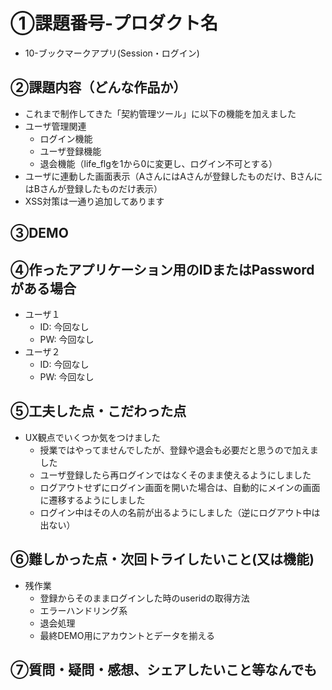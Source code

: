# ①課題番号-プロダクト名
- 10-ブックマークアプリ(Session・ログイン)

## ②課題内容（どんな作品か）
- これまで制作してきた「契約管理ツール」に以下の機能を加えました
- ユーザ管理関連
  - ログイン機能
  - ユーザ登録機能
  - 退会機能（life_flgを1から0に変更し、ログイン不可とする）
- ユーザに連動した画面表示（AさんにはAさんが登録したものだけ、BさんにはBさんが登録したものだけ表示）
- XSS対策は一通り追加してあります

## ③DEMO

## ④作ったアプリケーション用のIDまたはPasswordがある場合
- ユーザ１
  - ID: 今回なし
  - PW: 今回なし
- ユーザ２
  - ID: 今回なし
  - PW: 今回なし

## ⑤工夫した点・こだわった点
- UX観点でいくつか気をつけました
  - 授業ではやってませんでしたが、登録や退会も必要だと思うので加えました
  - ユーザ登録したら再ログインではなくそのまま使えるようにしました
  - ログアウトせずにログイン画面を開いた場合は、自動的にメインの画面に遷移するようにしました
  - ログイン中はその人の名前が出るようにしました（逆にログアウト中は出ない）

## ⑥難しかった点・次回トライしたいこと(又は機能)
- 残作業
  - 登録からそのままログインした時のuseridの取得方法
  - エラーハンドリング系
  - 退会処理
  - 最終DEMO用にアカウントとデータを揃える

## ⑦質問・疑問・感想、シェアしたいこと等なんでも

